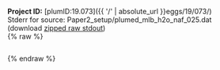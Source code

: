 **Project ID:** [plumID:19.073]({{ '/' | absolute_url }}eggs/19/073/)  
Stderr for source:  Paper2_setup/plumed_mlb_h2o_naf_025.dat   
(download [zipped raw stdout](plumed_mlb_h2o_naf_025.dat.plumed_master.stdout.txt.zip))  
{% raw %}
<pre>
</pre>
{% endraw %}
